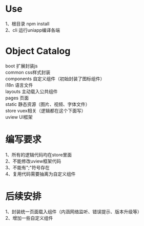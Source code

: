 # Use
1、根目录 npm install  
2、cli 运行uniapp编译各端  

# Object Catalog
boot 扩展封装js  
common  css样式封装  
components   自定义组件（初始封装了图标组件）  
i18n  语言文件  
layouts   主动载入公共组件  
pages  页面  
static 静态资源（图片、视频、字体文件）  
store  vuex相关（逻辑都在这个下面写）  
uview   UI框架  


# 编写要求
1、所有的逻辑代码均在store里面  
2、不能修改uview框架代码  
3、不能有";"符号存在  
4、复用代码需要抽离为自定义组件  


# 后续安排
1、封装统一页面载入组件（内涵网络监听、错误提示、版本升级等）  
2、增加一些自定义组件
